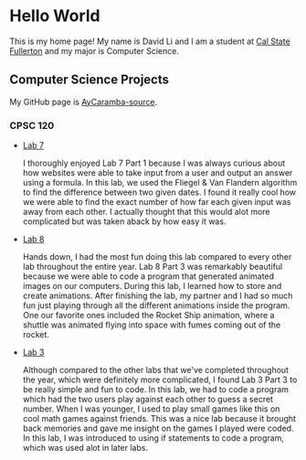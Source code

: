 # Hello World

This is my home page! My name is David Li and I am a student at [Cal State Fullerton](http://www.fullerton.edu/) and my major is Computer Science.

## Computer Science Projects

My GitHub page is [AyCaramba-source](http://github.com/AyCaramba-source).

### CPSC 120

* [Lab 7](https://github.com/cpsc-pilot-fall-2022/cpsc-120-lab-07-adam-and-david)

    I thoroughly enjoyed Lab 7 Part 1 because I was always curious about how websites were able to take input from a user and output an answer using
    a formula. In this lab, we used the Fliegel & Van Flandern algorithm to find the difference between two given dates. I found it really cool 
    how we were able to find the exact number of how far each given input was away from each other. I actually thought that this would alot more 
    complicated but was taken aback by how easy it was. 
    
* [Lab 8](https://github.com/cpsc-pilot-fall-2022/cpsc-120-lab-08-david-and-adam)

    Hands down, I had the most fun doing this lab compared to every other lab throughout the entire year. Lab 8 Part 3 was remarkably beautiful 
    because we were able to code a program that generated animated images on our computers. During this lab, I learned how to store and create animations.
    After finishing the lab, my partner and I had so much fun just playing through all the different animations inside the program. One our favorite ones 
    included the Rocket Ship animation, where a shuttle was animated flying into space with fumes coming out of the rocket. 
    
* [Lab 3]( https://github.com/cpsc-pilot-fall-2022/cpsc-120-lab-03-AyCaramba-source)

    Although compared to the other labs that we've completed throughout the year, which were definitely more complicated, I found Lab 3 Part 3 to be really 
    simple and fun to code. In this lab, we had to code a program which had the two users play against each other to guess a secret number. When I was 
    younger, I used to play small games like this on cool math games against friends. This was a nice lab because it brought back memories and gave me insight
    on the games I played were coded. In this lab, I was introduced to using if statements to code a program, which was used alot in later labs. 
    

